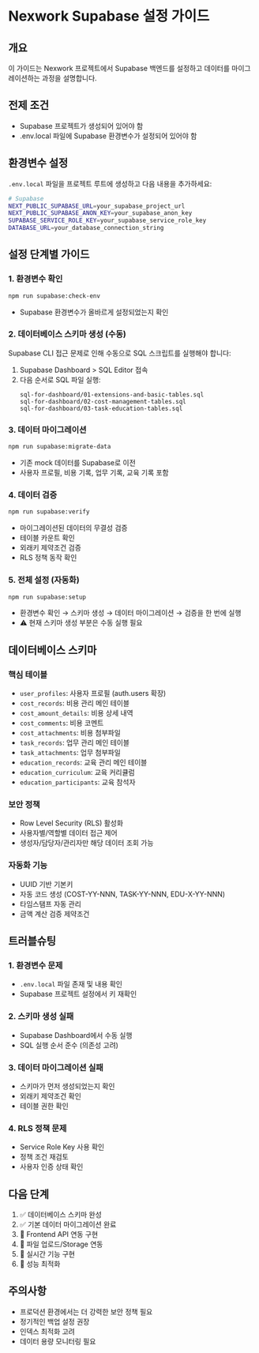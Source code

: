 # Nexwork Supabase 설정 가이드

## 개요
이 가이드는 Nexwork 프로젝트에서 Supabase 백엔드를 설정하고 데이터를 마이그레이션하는 과정을 설명합니다.

## 전제 조건
- Supabase 프로젝트가 생성되어 있어야 함
- .env.local 파일에 Supabase 환경변수가 설정되어 있어야 함

## 환경변수 설정

`.env.local` 파일을 프로젝트 루트에 생성하고 다음 내용을 추가하세요:

```bash
# Supabase
NEXT_PUBLIC_SUPABASE_URL=your_supabase_project_url
NEXT_PUBLIC_SUPABASE_ANON_KEY=your_supabase_anon_key
SUPABASE_SERVICE_ROLE_KEY=your_supabase_service_role_key
DATABASE_URL=your_database_connection_string
```

## 설정 단계별 가이드

### 1. 환경변수 확인
```bash
npm run supabase:check-env
```
- Supabase 환경변수가 올바르게 설정되었는지 확인

### 2. 데이터베이스 스키마 생성 (수동)
Supabase CLI 접근 문제로 인해 수동으로 SQL 스크립트를 실행해야 합니다:

1. Supabase Dashboard > SQL Editor 접속
2. 다음 순서로 SQL 파일 실행:
   ```
   sql-for-dashboard/01-extensions-and-basic-tables.sql
   sql-for-dashboard/02-cost-management-tables.sql
   sql-for-dashboard/03-task-education-tables.sql
   ```

### 3. 데이터 마이그레이션
```bash
npm run supabase:migrate-data
```
- 기존 mock 데이터를 Supabase로 이전
- 사용자 프로필, 비용 기록, 업무 기록, 교육 기록 포함

### 4. 데이터 검증
```bash
npm run supabase:verify
```
- 마이그레이션된 데이터의 무결성 검증
- 테이블 카운트 확인
- 외래키 제약조건 검증
- RLS 정책 동작 확인

### 5. 전체 설정 (자동화)
```bash
npm run supabase:setup
```
- 환경변수 확인 → 스키마 생성 → 데이터 마이그레이션 → 검증을 한 번에 실행
- ⚠️ 현재 스키마 생성 부분은 수동 실행 필요

## 데이터베이스 스키마

### 핵심 테이블
- `user_profiles`: 사용자 프로필 (auth.users 확장)
- `cost_records`: 비용 관리 메인 테이블
- `cost_amount_details`: 비용 상세 내역
- `cost_comments`: 비용 코멘트
- `cost_attachments`: 비용 첨부파일
- `task_records`: 업무 관리 메인 테이블
- `task_attachments`: 업무 첨부파일
- `education_records`: 교육 관리 메인 테이블
- `education_curriculum`: 교육 커리큘럼
- `education_participants`: 교육 참석자

### 보안 정책
- Row Level Security (RLS) 활성화
- 사용자별/역할별 데이터 접근 제어
- 생성자/담당자/관리자만 해당 데이터 조회 가능

### 자동화 기능
- UUID 기반 기본키
- 자동 코드 생성 (COST-YY-NNN, TASK-YY-NNN, EDU-X-YY-NNN)
- 타임스탬프 자동 관리
- 금액 계산 검증 제약조건

## 트러블슈팅

### 1. 환경변수 문제
- `.env.local` 파일 존재 및 내용 확인
- Supabase 프로젝트 설정에서 키 재확인

### 2. 스키마 생성 실패
- Supabase Dashboard에서 수동 실행
- SQL 실행 순서 준수 (의존성 고려)

### 3. 데이터 마이그레이션 실패
- 스키마가 먼저 생성되었는지 확인
- 외래키 제약조건 확인
- 테이블 권한 확인

### 4. RLS 정책 문제
- Service Role Key 사용 확인
- 정책 조건 재검토
- 사용자 인증 상태 확인

## 다음 단계

1. ✅ 데이터베이스 스키마 완성
2. ✅ 기본 데이터 마이그레이션 완료
3. 🔄 Frontend API 연동 구현
4. 🔄 파일 업로드/Storage 연동
5. 🔄 실시간 기능 구현
6. 🔄 성능 최적화

## 주의사항

- 프로덕션 환경에서는 더 강력한 보안 정책 필요
- 정기적인 백업 설정 권장
- 인덱스 최적화 고려
- 데이터 용량 모니터링 필요